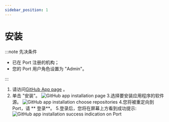 ```yaml
---
sidebar_position: 1
---
```


# 安装

:::note  先决条件

* 已在 Port 注册的机构；
* 您的 Port 用户角色设置为 "Admin"。

:::

1. 请访问[GitHub App page](https://github.com/apps/getport-io) 。
2. 单击 "安装"。
    ![GitHub app installation page](../../../../../static/img/integrations/github-app/GitHubAppInstallPage.png)
3.选择要安装应用程序的软件源。
    ![GitHub app installation choose repositories](../../../../../static/img/integrations/github-app/GitHubAppChooseRepos.png)
4.您将被重定向到 Port，请 ** 登录**。
5.登录后，您将在屏幕上方看到成功提示: 
    ![GitHub app installation success indication on Port](../../../../../static/img/integrations/github-app/GitHubInstallationSuccess.png)
